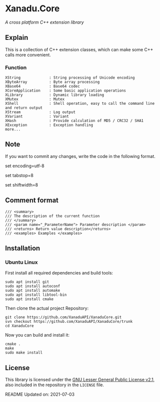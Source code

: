 # Xanadu.Core

*A cross platform C++ extension library*


## Explain

This is a collection of C++ extension classes, which can make some C++ calls more convenient.


### Function
    XString             : String processing of Unicode encoding
    XByteArray          : Byte array processing
    XBase64             : Base64 codec
    XCoreApplication    : Some basic application operations
    XLibrary            : Dynamic library loading
    XMutex              : Mutex
    XShell              : Shell operation, easy to call the command line and return output
    XStream             : Log output
    XVariant            : Variant
    XHash               : Provide calculation of MD5 / CRC32 / SHA1
    XException          : Exception handling
    more...


## Note

If you want to commit any changes, write the code in the following format.

set encoding=utf-8

set tabstop=8

set shiftwidth=8



## Comment format

```shell
/// <summary>
/// The description of the current function
/// </summary>
/// <param name="_ParameterName"> Parameter description </param>
/// <returns> Return value description</returns>
/// <examples> Examples </examples>
```


## Installation

### Ubuntu Linux

First install all required dependencies and build tools:
```shell
sudo apt install git
sudo apt install autoconf
sudo apt install automake
sudo apt install libtool-bin
sudo apt install cmake
```

Then clone the actual project Repository:
```shell
git clone https://github.com/XanaduAPI/XanaduCore.git
svn checkout https://github.com/XanaduAPI/XanaduCore/trunk
cd XanaduCore
```

Now you can build and install it:
```shell
cmake .
make
sudo make install
```

## License

This library is licensed under the [GNU Lesser General Public License v2.1](https://www.gnu.org/licenses/lgpl-2.1.en.html),
also included in the repository in the `LICENSE` file.

README Updated on: 2021-07-03
